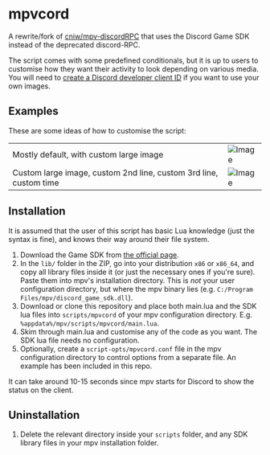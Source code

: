 # mpvcord

A rewrite/fork of [cniw/mpv-discordRPC](https://github.com/cniw/mpv-discordRPC) that uses the Discord Game SDK instead of the deprecated discord-RPC.

The script comes with some predefined conditionals, but it is up to users to customise how they want their activity to look depending on various media. You will need to [create a Discord developer client ID](https://discord.com/developers/) if you want to use your own images.

## Examples

These are some ideas of how to customise the script:

| | |
| ----------- | ----------- |
| Mostly default, with custom large image | ![Image](https://i.imgur.com/51PwuGe.png) |
| Custom large image, custom 2nd line, custom 3rd line, custom time | ![Image](https://i.imgur.com/KW7e9YP.png) |

## Installation

It is assumed that the user of this script has basic Lua knowledge (just the syntax is fine), and knows their way around their file system.

1. Download the Game SDK from [the official page](https://discord.com/developers/docs/game-sdk/sdk-starter-guide).
2. In the `lib/` folder in the ZIP, go into your distribution `x86` or `x86_64`, and copy all library files inside it (or just the necessary ones if you're sure). Paste them into mpv's installation directory. This is *not* your user configuration directory, but where the mpv binary lies (e.g. `C:/Program Files/mpv/discord_game_sdk.dll`).
3. Download or clone this repository and place both main.lua and the SDK lua files into `scripts/mpvcord` of your mpv configuration directory. E.g. `%appdata%/mpv/scripts/mpvcord/main.lua`.
4. Skim through main.lua and customise any of the code as you want. The SDK lua file needs no configuration.
5. Optionally, create a `script-opts/mpvcord.conf` file in the mpv configuration directory to control options from a separate file. An example has been included in this repo.

It can take around 10-15 seconds since mpv starts for Discord to show the status on the client.

## Uninstallation

1. Delete the relevant directory inside your `scripts` folder, and any SDK library files in your mpv installation folder.